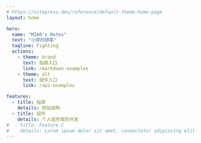 ```yaml
---
# https://vitepress.dev/reference/default-theme-home-page
layout: home

hero:
  name: "MIAO's Notes"
  text: "小缪的随笔"
  tagline: Fighting
  actions:
    - theme: brand
      text: 指南入口
      link: /markdown-examples
    - theme: alt
      text: 组件入口
      link: /api-examples

features:
  - title: 指南
    details: 网站结构
  - title: 组件
    details: 个人组件库的开发
#  - title: Feature C
#    details: Lorem ipsum dolor sit amet, consectetur adipiscing elit
---
```


